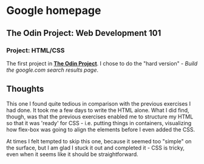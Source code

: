 # Google homepage
## The Odin Project: Web Development 101
### **Project: HTML/CSS**

The first project in **[The Odin Project](https://www.theodinproject.com/courses/web-development-101/lessons/html-css?ref=lnav)**. I chose to do the "hard version" - *Build the google.com search results page*.

## Thoughts
This one I found quite tedious in comparison with the previous exercises I had done. It took me a few days to write the HTML alone. What I did find, though, was that the previous exercises enabled me to structure my HTML so that it was 'ready' for CSS - i.e. putting things in containers, visualizing how flex-box was going to align the elements before I even added the CSS.

At times I felt tempted to skip this one, because it seemed too "simple" on the surface, but I am glad I stuck it out and completed it - CSS is tricky, even when it seems like it should be straightforward.